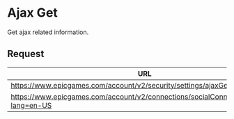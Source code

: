 # Ajax Get
Get ajax related information.

## Request
| URL | Method |
| - | - |
| https://www.epicgames.com/account/v2/security/settings/ajaxGet | `GET` |
| https://www.epicgames.com/account/v2/connections/socialConnection/ajaxGet?lang=en-US | `GET` |